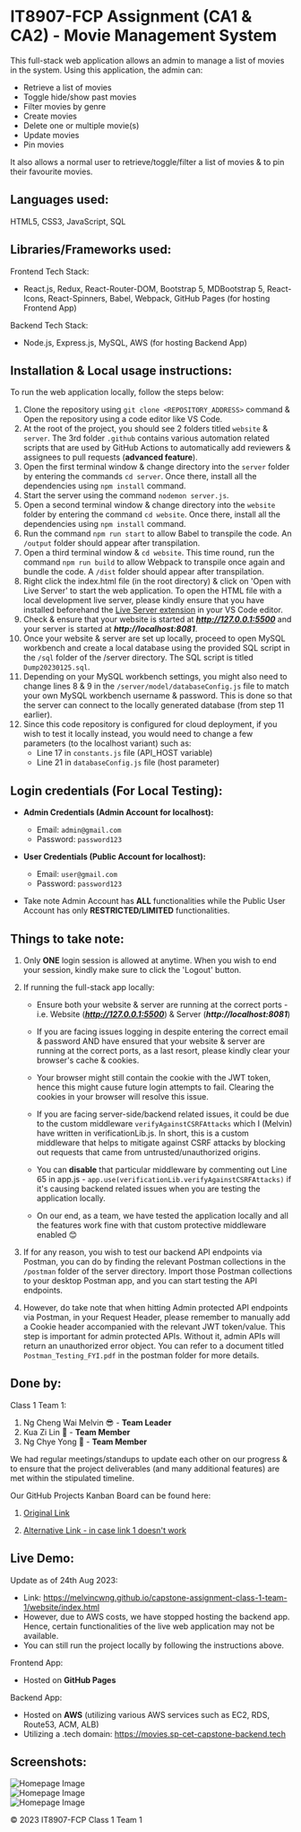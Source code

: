 # IT8907-FCP Assignment (CA1 & CA2) - Movie Management System

This full-stack web application allows an admin to manage a list of movies in the system. Using this application, the admin can:

- Retrieve a list of movies
- Toggle hide/show past movies
- Filter movies by genre
- Create movies
- Delete one or multiple movie(s)
- Update movies
- Pin movies

It also allows a normal user to retrieve/toggle/filter a list of movies & to pin their favourite movies.

## Languages used:

HTML5, CSS3, JavaScript, SQL

## Libraries/Frameworks used:

Frontend Tech Stack:

- React.js, Redux, React-Router-DOM, Bootstrap 5, MDBootstrap 5, React-Icons, React-Spinners, Babel, Webpack, GitHub Pages (for hosting Frontend App)

Backend Tech Stack:

- Node.js, Express.js, MySQL, AWS (for hosting Backend App)

## Installation & Local usage instructions:

To run the web application locally, follow the steps below:

1. Clone the repository using `git clone <REPOSITORY_ADDRESS>` command & Open the repository using a code editor like VS Code.
2. At the root of the project, you should see 2 folders titled `website` & `server`. The 3rd folder `.github` contains various automation related scripts that are used by GitHub Actions to automatically add reviewers & assignees to pull requests (**advanced feature**).
3. Open the first terminal window & change directory into the `server` folder by entering the commands `cd server`. Once there, install all the dependencies using `npm install` command.
4. Start the server using the command `nodemon server.js`.
5. Open a second terminal window & change directory into the `website` folder by entering the command `cd website`. Once there, install all the dependencies using `npm install` command.
6. Run the command `npm run start` to allow Babel to transpile the code. An `/output` folder should appear after transpilation.
7. Open a third terminal window & `cd website`. This time round, run the command `npm run build` to allow Webpack to transpile once again and bundle the code. A `/dist` folder should appear after transpilation.
8. Right click the index.html file (in the root directory) & click on 'Open with Live Server' to start the web application. To open the HTML file with a local development live server, please kindly ensure that you have installed beforehand the [Live Server extension](https://marketplace.visualstudio.com/items?itemName=ritwickdey.LiveServer) in your VS Code editor.
9. Check & ensure that your website is started at ***http://127.0.0.1:5500*** and your server is started at **_http://localhost:8081_**.
10. Once your website & server are set up locally, proceed to open MySQL workbench and create a local database using the provided SQL script in the `/sql` folder of the /server directory. The SQL script is titled `Dump20230125.sql`.
11. Depending on your MySQL workbench settings, you might also need to change lines 8 & 9 in the `/server/model/databaseConfig.js` file to match your own MySQL workbench username & password. This is done so that the server can connect to the locally generated database (from step 11 earlier).
12. Since this code repository is configured for cloud deployment, if you wish to test it locally instead, you would need to change a few parameters (to the localhost variant) such as:
    - Line 17 in `constants.js` file (API_HOST variable)
    - Line 21 in `databaseConfig.js` file (host parameter)

## Login credentials (For Local Testing):

- **Admin Credentials (Admin Account for localhost):**

  - Email: `admin@gmail.com`
  - Password: `password123`

- **User Credentials (Public Account for localhost):**

  - Email: `user@gmail.com`
  - Password: `password123`

- Take note Admin Account has **ALL** functionalities while the Public User Account has only **RESTRICTED/LIMITED** functionalities.

## Things to take note:

1. Only **ONE** login session is allowed at anytime. When you wish to end your session, kindly make sure to click the 'Logout' button.
2. If running the full-stack app locally:

   - Ensure both your website & server are running at the correct ports - i.e. Website (***http://127.0.0.1:5500***) & Server (**_http://localhost:8081_**)

   - If you are facing issues logging in despite entering the correct email & password AND have ensured that your website & server are running at the correct ports, as a last resort, please kindly clear your browser's cache & cookies.

   - Your browser might still contain the cookie with the JWT token, hence this might cause future login attempts to fail. Clearing the cookies in your browser will resolve this issue.

   - If you are facing server-side/backend related issues, it could be due to the custom middleware `verifyAgainstCSRFAttacks` which I (Melvin) have written in verificationLib.js. In short, this is a custom middleware that helps to mitigate against CSRF attacks by blocking out requests that came from untrusted/unauthorized origins.

   - You can **disable** that particular middleware by commenting out Line 65 in app.js - `app.use(verificationLib.verifyAgainstCSRFAttacks)` if it's causing backend related issues when you are testing the application locally.

   - On our end, as a team, we have tested the application locally and all the features work fine with that custom protective middleware enabled 😊

3. If for any reason, you wish to test our backend API endpoints via Postman, you can do by finding the relevant Postman collections in the `/postman` folder of the server directory. Import those Postman collections to your desktop Postman app, and you can start testing the API endpoints.
4. However, do take note that when hitting Admin protected API endpoints via Postman, in your Request Header, please remember to manually add a Cookie header accompanied with the relevant JWT token/value. This step is important for admin protected APIs. Without it, admin APIs will return an unauthorized error object. You can refer to a document titled `Postman_Testing_FYI.pdf` in the postman folder for more details.

## Done by:

Class 1 Team 1:

1. Ng Cheng Wai Melvin 😎 - **Team Leader**
2. Kua Zi Lin 👿 - **Team Member**
3. Ng Chye Yong 🥶 - **Team Member**

We had regular meetings/standups to update each other on our progress & to ensure that the project deliverables (and many additional features) are met within the stipulated timeline.

Our GitHub Projects Kanban Board can be found here: 

1. [Original Link](https://github.com/orgs/SP-CET-Capstone/projects/11)

2. [Alternative Link - in case link 1 doesn't work](https://github.com/users/melvincwng/projects/1/views/1)

## Live Demo:

Update as of 24th Aug 2023:
- Link: https://melvincwng.github.io/capstone-assignment-class-1-team-1/website/index.html
- However, due to AWS costs, we have stopped hosting the backend app. Hence, certain functionalities of the live web application may not be available.
- You can still run the project locally by following the instructions above.

Frontend App:

- Hosted on **GitHub Pages**

Backend App:

- Hosted on **AWS** (utilizing various AWS services such as EC2, RDS, Route53, ACM, ALB)
- Utilizing a .tech domain: https://movies.sp-cet-capstone-backend.tech

## Screenshots:

<img src="./website/src/img/demo.jpg" alt="Homepage Image"/>

<br/>

<img src="./website/src/img/demo2.jpg" alt="Homepage Image"/>

<br/>

<img src="./website/src/img/demo3.jpg" alt="Homepage Image"/>

© 2023 IT8907-FCP Class 1 Team 1
